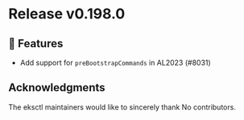 # Release v0.198.0

## 🚀 Features

- Add support for `preBootstrapCommands` in AL2023 (#8031)

## Acknowledgments

The eksctl maintainers would like to sincerely thank No contributors.

